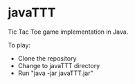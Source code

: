# javaTTT

Tic Tac Toe game implementation in Java.

To play:

- Clone the repository
- Change to javaTTT directory
- Run "java -jar javaTTT.jar"